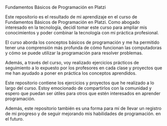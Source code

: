 Fundamentos Básicos de Programación en Platzi

Este repositorio es el resultado de mi aprendizaje en el curso de Fundamentos Básicos de Programación en Platzi. Como abogado interesado en la tecnología, decidí tomar este curso para ampliar mis conocimientos y poder combinar la tecnología con mi práctica profesional.

El curso aborda los conceptos básicos de programación y me ha permitido tener una comprensión más profunda de cómo funcionan las computadoras y cómo se puede utilizar la programación para resolver problemas.

Además, a través del curso, voy realizado ejercicios prácticos de seguimiento a lo expuesto por los profesores en cada clase y proyectos que me han ayudado a poner en práctica los conceptos aprendidos.

Este repositorio contiene los ejercicios y proyectos que he realizado a lo largo del curso. Estoy emocionado de compartirlos con la comunidad y espero que puedan ser útiles para otros que estén interesados en aprender programación.

Además, este repositorio también es una forma para mí de llevar un registro de mi progreso y de seguir mejorando mis habilidades de programación. en el futuro.
